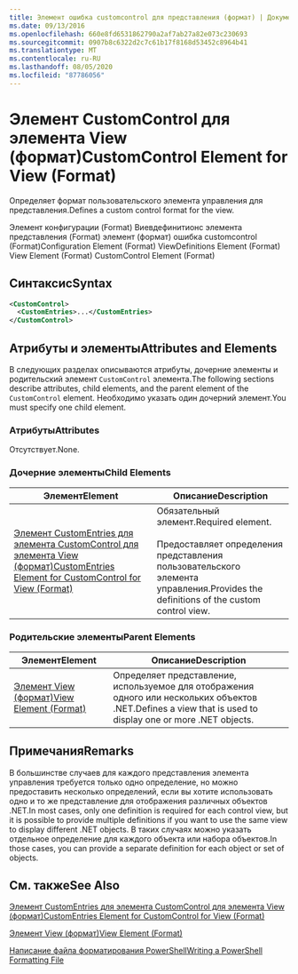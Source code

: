 ```yaml
---
title: Элемент ошибка customcontrol для представления (формат) | Документация Майкрософт
ms.date: 09/13/2016
ms.openlocfilehash: 660e8fd6531862790a2af7ab27a82e073c230693
ms.sourcegitcommit: 0907b8c6322d2c7c61b17f8168d53452c8964b41
ms.translationtype: MT
ms.contentlocale: ru-RU
ms.lasthandoff: 08/05/2020
ms.locfileid: "87786056"
---
```

# <a name="customcontrol-element-for-view-format"></a><span data-ttu-id="0dc23-102">Элемент CustomControl для элемента View (формат)</span><span class="sxs-lookup"><span data-stu-id="0dc23-102">CustomControl Element for View (Format)</span></span>

<span data-ttu-id="0dc23-103">Определяет формат пользовательского элемента управления для представления.</span><span class="sxs-lookup"><span data-stu-id="0dc23-103">Defines a custom control format for the view.</span></span>

<span data-ttu-id="0dc23-104">Элемент конфигурации (Format) Виевдефинитионс элемента представления (Format) элемент (формат) ошибка customcontrol (Format)</span><span class="sxs-lookup"><span data-stu-id="0dc23-104">Configuration Element (Format) ViewDefinitions Element (Format) View Element (Format) CustomControl Element (Format)</span></span>

## <a name="syntax"></a><span data-ttu-id="0dc23-105">Синтаксис</span><span class="sxs-lookup"><span data-stu-id="0dc23-105">Syntax</span></span>

```xml
<CustomControl>
  <CustomEntries>...</CustomEntries>
</CustomControl>
```

## <a name="attributes-and-elements"></a><span data-ttu-id="0dc23-106">Атрибуты и элементы</span><span class="sxs-lookup"><span data-stu-id="0dc23-106">Attributes and Elements</span></span>

<span data-ttu-id="0dc23-107">В следующих разделах описываются атрибуты, дочерние элементы и родительский элемент `CustomControl` элемента.</span><span class="sxs-lookup"><span data-stu-id="0dc23-107">The following sections describe attributes, child elements, and the parent element of the `CustomControl` element.</span></span> <span data-ttu-id="0dc23-108">Необходимо указать один дочерний элемент.</span><span class="sxs-lookup"><span data-stu-id="0dc23-108">You must specify one child element.</span></span>

### <a name="attributes"></a><span data-ttu-id="0dc23-109">Атрибуты</span><span class="sxs-lookup"><span data-stu-id="0dc23-109">Attributes</span></span>

<span data-ttu-id="0dc23-110">Отсутствует.</span><span class="sxs-lookup"><span data-stu-id="0dc23-110">None.</span></span>

### <a name="child-elements"></a><span data-ttu-id="0dc23-111">Дочерние элементы</span><span class="sxs-lookup"><span data-stu-id="0dc23-111">Child Elements</span></span>

|<span data-ttu-id="0dc23-112">Элемент</span><span class="sxs-lookup"><span data-stu-id="0dc23-112">Element</span></span>|<span data-ttu-id="0dc23-113">Описание</span><span class="sxs-lookup"><span data-stu-id="0dc23-113">Description</span></span>|
|-------------|-----------------|
|[<span data-ttu-id="0dc23-114">Элемент CustomEntries для элемента CustomControl для элемента View (формат)</span><span class="sxs-lookup"><span data-stu-id="0dc23-114">CustomEntries Element for CustomControl for View (Format)</span></span>](./customentries-element-for-customcontrol-for-view-format.md)|<span data-ttu-id="0dc23-115">Обязательный элемент.</span><span class="sxs-lookup"><span data-stu-id="0dc23-115">Required element.</span></span><br /><br /> <span data-ttu-id="0dc23-116">Предоставляет определения представления пользовательского элемента управления.</span><span class="sxs-lookup"><span data-stu-id="0dc23-116">Provides the definitions of the custom control view.</span></span>|

### <a name="parent-elements"></a><span data-ttu-id="0dc23-117">Родительские элементы</span><span class="sxs-lookup"><span data-stu-id="0dc23-117">Parent Elements</span></span>

|<span data-ttu-id="0dc23-118">Элемент</span><span class="sxs-lookup"><span data-stu-id="0dc23-118">Element</span></span>|<span data-ttu-id="0dc23-119">Описание</span><span class="sxs-lookup"><span data-stu-id="0dc23-119">Description</span></span>|
|-------------|-----------------|
|[<span data-ttu-id="0dc23-120">Элемент View (формат)</span><span class="sxs-lookup"><span data-stu-id="0dc23-120">View Element (Format)</span></span>](./view-element-format.md)|<span data-ttu-id="0dc23-121">Определяет представление, используемое для отображения одного или нескольких объектов .NET.</span><span class="sxs-lookup"><span data-stu-id="0dc23-121">Defines a view that is used to display one or more .NET objects.</span></span>|

## <a name="remarks"></a><span data-ttu-id="0dc23-122">Примечания</span><span class="sxs-lookup"><span data-stu-id="0dc23-122">Remarks</span></span>

<span data-ttu-id="0dc23-123">В большинстве случаев для каждого представления элемента управления требуется только одно определение, но можно предоставить несколько определений, если вы хотите использовать одно и то же представление для отображения различных объектов .NET.</span><span class="sxs-lookup"><span data-stu-id="0dc23-123">In most cases, only one definition is required for each control view, but it is possible to provide multiple definitions if you want to use the same view to display different .NET objects.</span></span> <span data-ttu-id="0dc23-124">В таких случаях можно указать отдельное определение для каждого объекта или набора объектов.</span><span class="sxs-lookup"><span data-stu-id="0dc23-124">In those cases, you can provide a separate definition for each object or set of objects.</span></span>

## <a name="see-also"></a><span data-ttu-id="0dc23-125">См. также</span><span class="sxs-lookup"><span data-stu-id="0dc23-125">See Also</span></span>

[<span data-ttu-id="0dc23-126">Элемент CustomEntries для элемента CustomControl для элемента View (формат)</span><span class="sxs-lookup"><span data-stu-id="0dc23-126">CustomEntries Element for CustomControl for View (Format)</span></span>](./customentries-element-for-customcontrol-for-view-format.md)

[<span data-ttu-id="0dc23-127">Элемент View (формат)</span><span class="sxs-lookup"><span data-stu-id="0dc23-127">View Element (Format)</span></span>](./view-element-format.md)

[<span data-ttu-id="0dc23-128">Написание файла форматирования PowerShell</span><span class="sxs-lookup"><span data-stu-id="0dc23-128">Writing a PowerShell Formatting File</span></span>](./writing-a-powershell-formatting-file.md)
